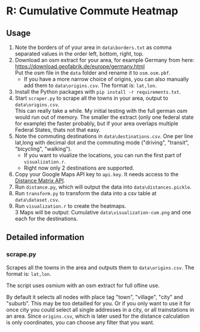 # R: Cumulative Commute Heatmap

## Usage

1. Note the borders of of your area in `data\borders.txt` as comma separated values in the order left, bottom, right, top.
2. Download an osm extract for your area, for example Germany from here: https://download.geofabrik.de/europe/germany.html<br>Put the osm file in the `data` folder and rename it to `osm.osm.pbf`.
    * If you have a more narrow choice of origins, you can also manually add them to `data\origins.csv`. The format is: `lat,lon`.
3. Install the Python packages with `pip install -r requirements.txt`.
4. Start `scraper.py` to scrape all the towns in your area, output to `data\origins.csv`.<br>This can really take a while. My initial testing with the full german osm would run out of memory. The smaller the extract (only one federal state for example) the faster probably, but if your area overlaps multiple Federal States, thats not that easy.
5. Note the commuting destinations in `data\destinations.csv`. One per line lat,long with decimal dot and the commuting mode ("driving", "transit", "bicycling", "walking").
    * If you want to viualize the locations, you can run the first part of `visualization.r`.
    * Right now only 2 destinations are supported.
6. Copy your Google Maps API key to `api.key`. It needs access to the [Distance Matrix API](https://developers.google.com/maps/documentation/distance-matrix/overview).
7. Run `distance.py`, which will output the data into `data\distances.pickle`.
8. Run `transform.py` to transform the data into a csv table at `data\dataset.csv`.
9. Run `visualization.r` to create the heatmaps.<br> 3 Maps will be output: Cumulative `data\visualization-cum.png` and one each for the destinations.

## Detailed information

### scrape.py

Scrapes all the towns in the area and outputs them to `data\origins.csv`. The format is: `lat,lon`.

The script uses osmium with an osm extract for full ofline use.

By default it selects all nodes with place tag "town", "village", "city" and "suburb". This may be too detailled for you. Or if you only want to use it for once city you could select all single addresses in a city, or all trainstations in an area. Since `origins.csv`, which is later used for the distance calculation is only coordinates, you can choose any filter that you want.
